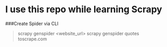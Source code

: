 # I use this repo while learning Scrapy

###Create Spider via CLI
> scrapy genspider <spidername> <website_url>
> scrapy genspider quotes toscrape.com
